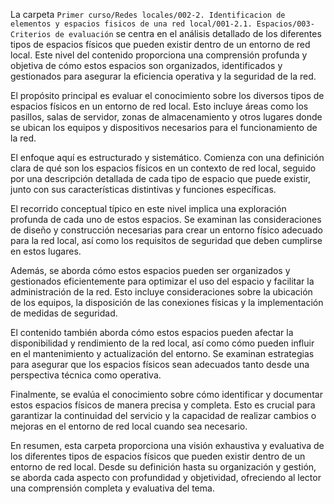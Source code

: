 La carpeta `Primer curso/Redes locales/002-2. Identificacion de elementos y espacios fisicos de una red local/001-2.1. Espacios/003-Criterios de evaluación` se centra en el análisis detallado de los diferentes tipos de espacios físicos que pueden existir dentro de un entorno de red local. Este nivel del contenido proporciona una comprensión profunda y objetiva de cómo estos espacios son organizados, identificados y gestionados para asegurar la eficiencia operativa y la seguridad de la red.

El propósito principal es evaluar el conocimiento sobre los diversos tipos de espacios físicos en un entorno de red local. Esto incluye áreas como los pasillos, salas de servidor, zonas de almacenamiento y otros lugares donde se ubican los equipos y dispositivos necesarios para el funcionamiento de la red.

El enfoque aquí es estructurado y sistemático. Comienza con una definición clara de qué son los espacios físicos en un contexto de red local, seguido por una descripción detallada de cada tipo de espacio que puede existir, junto con sus características distintivas y funciones específicas.

El recorrido conceptual típico en este nivel implica una exploración profunda de cada uno de estos espacios. Se examinan las consideraciones de diseño y construcción necesarias para crear un entorno físico adecuado para la red local, así como los requisitos de seguridad que deben cumplirse en estos lugares.

Además, se aborda cómo estos espacios pueden ser organizados y gestionados eficientemente para optimizar el uso del espacio y facilitar la administración de la red. Esto incluye consideraciones sobre la ubicación de los equipos, la disposición de las conexiones físicas y la implementación de medidas de seguridad.

El contenido también aborda cómo estos espacios pueden afectar la disponibilidad y rendimiento de la red local, así como cómo pueden influir en el mantenimiento y actualización del entorno. Se examinan estrategias para asegurar que los espacios físicos sean adecuados tanto desde una perspectiva técnica como operativa.

Finalmente, se evalúa el conocimiento sobre cómo identificar y documentar estos espacios físicos de manera precisa y completa. Esto es crucial para garantizar la continuidad del servicio y la capacidad de realizar cambios o mejoras en el entorno de red local cuando sea necesario.

En resumen, esta carpeta proporciona una visión exhaustiva y evaluativa de los diferentes tipos de espacios físicos que pueden existir dentro de un entorno de red local. Desde su definición hasta su organización y gestión, se aborda cada aspecto con profundidad y objetividad, ofreciendo al lector una comprensión completa y evaluativa del tema.
